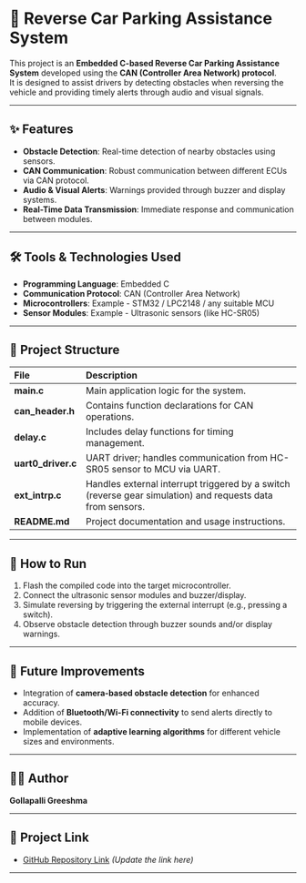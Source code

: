 # 🚗 Reverse Car Parking Assistance System

This project is an **Embedded C-based Reverse Car Parking Assistance System** developed using the **CAN (Controller Area Network) protocol**.  
It is designed to assist drivers by detecting obstacles when reversing the vehicle and providing timely alerts through audio and visual signals.

---

## ✨ Features
- **Obstacle Detection**: Real-time detection of nearby obstacles using sensors.
- **CAN Communication**: Robust communication between different ECUs via CAN protocol.
- **Audio & Visual Alerts**: Warnings provided through buzzer and display systems.
- **Real-Time Data Transmission**: Immediate response and communication between modules.

---

## 🛠 Tools & Technologies Used
- **Programming Language**: Embedded C
- **Communication Protocol**: CAN (Controller Area Network)
- **Microcontrollers**: Example - STM32 / LPC2148 / any suitable MCU
- **Sensor Modules**: Example - Ultrasonic sensors (like HC-SR05)

---

## 📁 Project Structure

| File | Description |
|:-----|:------------|
| **main.c** | Main application logic for the system. |
| **can_header.h** | Contains function declarations for CAN operations. |
| **delay.c** | Includes delay functions for timing management. |
| **uart0_driver.c** | UART driver; handles communication from HC-SR05 sensor to MCU via UART. |
| **ext_intrp.c** | Handles external interrupt triggered by a switch (reverse gear simulation) and requests data from sensors. |
| **README.md** | Project documentation and usage instructions. |

---

## 🚀 How to Run
1. Flash the compiled code into the target microcontroller.
2. Connect the ultrasonic sensor modules and buzzer/display.
3. Simulate reversing by triggering the external interrupt (e.g., pressing a switch).
4. Observe obstacle detection through buzzer sounds and/or display warnings.

---

## 🌟 Future Improvements
- Integration of **camera-based obstacle detection** for enhanced accuracy.
- Addition of **Bluetooth/Wi-Fi connectivity** to send alerts directly to mobile devices.
- Implementation of **adaptive learning algorithms** for different vehicle sizes and environments.

---

## 👩‍💻 Author
**Gollapalli Greeshma**

---

## 🔗 Project Link
- [GitHub Repository Link](#) *(Update the link here)*

---
